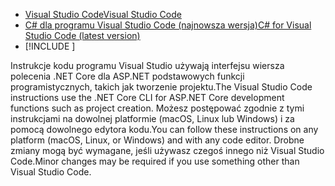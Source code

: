 * [<span data-ttu-id="158e5-101">Visual Studio Code</span><span class="sxs-lookup"><span data-stu-id="158e5-101">Visual Studio Code</span></span>](https://code.visualstudio.com/download)
* [<span data-ttu-id="158e5-102">C# dla programu Visual Studio Code (najnowsza wersja)</span><span class="sxs-lookup"><span data-stu-id="158e5-102">C# for Visual Studio Code (latest version)</span></span>](https://marketplace.visualstudio.com/items?itemName=ms-dotnettools.csharp)
* [!INCLUDE [](~/includes/3.0-SDK.md)]

<span data-ttu-id="158e5-103">Instrukcje kodu programu Visual Studio używają interfejsu wiersza polecenia .NET Core dla ASP.NET podstawowych funkcji programistycznych, takich jak tworzenie projektu.</span><span class="sxs-lookup"><span data-stu-id="158e5-103">The Visual Studio Code instructions use the .NET Core CLI for ASP.NET Core development functions such as project creation.</span></span> <span data-ttu-id="158e5-104">Możesz postępować zgodnie z tymi instrukcjami na dowolnej platformie (macOS, Linux lub Windows) i za pomocą dowolnego edytora kodu.</span><span class="sxs-lookup"><span data-stu-id="158e5-104">You can follow these instructions on any platform (macOS, Linux, or Windows) and with any code editor.</span></span> <span data-ttu-id="158e5-105">Drobne zmiany mogą być wymagane, jeśli używasz czegoś innego niż Visual Studio Code.</span><span class="sxs-lookup"><span data-stu-id="158e5-105">Minor changes may be required if you use something other than Visual Studio Code.</span></span>
